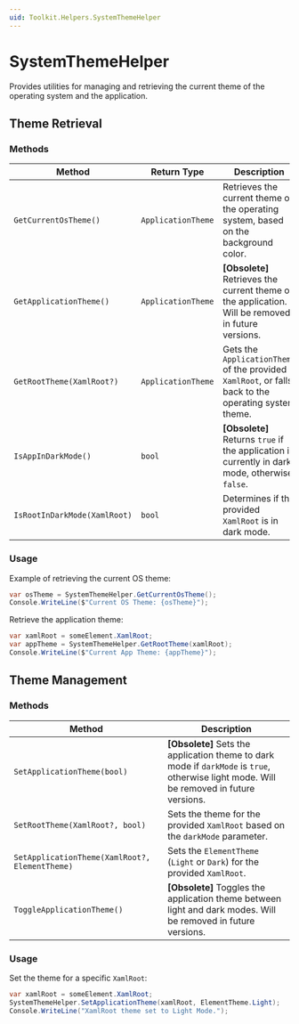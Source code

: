 ```yaml
---
uid: Toolkit.Helpers.SystemThemeHelper
---
```


# SystemThemeHelper

Provides utilities for managing and retrieving the current theme of the operating system and the application.

## Theme Retrieval

### Methods

| Method                       | Return Type             | Description                                                                                                   |
|------------------------------|-------------------------|---------------------------------------------------------------------------------------------------------------|
| `GetCurrentOsTheme()`        | `ApplicationTheme`      | Retrieves the current theme of the operating system, based on the background color.                          |
| `GetApplicationTheme()`      | `ApplicationTheme`      | **[Obsolete]** Retrieves the current theme of the application. Will be removed in future versions.           |
| `GetRootTheme(XamlRoot?)`    | `ApplicationTheme`      | Gets the `ApplicationTheme` of the provided `XamlRoot`, or falls back to the operating system theme.          |
| `IsAppInDarkMode()`          | `bool`                 | **[Obsolete]** Returns `true` if the application is currently in dark mode, otherwise `false`.               |
| `IsRootInDarkMode(XamlRoot)` | `bool`                 | Determines if the provided `XamlRoot` is in dark mode.                                                       |

### Usage

Example of retrieving the current OS theme:

```csharp
var osTheme = SystemThemeHelper.GetCurrentOsTheme();
Console.WriteLine($"Current OS Theme: {osTheme}");
```

Retrieve the application theme:

```csharp
var xamlRoot = someElement.XamlRoot;
var appTheme = SystemThemeHelper.GetRootTheme(xamlRoot);
Console.WriteLine($"Current App Theme: {appTheme}");
```

## Theme Management

### Methods

| Method                              | Description                                                                                  |
|-------------------------------------|----------------------------------------------------------------------------------------------|
| `SetApplicationTheme(bool)`         | **[Obsolete]** Sets the application theme to dark mode if `darkMode` is `true`, otherwise light mode. Will be removed in future versions. |
| `SetRootTheme(XamlRoot?, bool)`     | Sets the theme for the provided `XamlRoot` based on the `darkMode` parameter.              |
| `SetApplicationTheme(XamlRoot?, ElementTheme)` | Sets the `ElementTheme` (`Light` or `Dark`) for the provided `XamlRoot`. |
| `ToggleApplicationTheme()`          | **[Obsolete]** Toggles the application theme between light and dark modes. Will be removed in future versions. |

### Usage

Set the theme for a specific `XamlRoot`:

```csharp
var xamlRoot = someElement.XamlRoot;
SystemThemeHelper.SetApplicationTheme(xamlRoot, ElementTheme.Light);
Console.WriteLine("XamlRoot theme set to Light Mode.");
```
